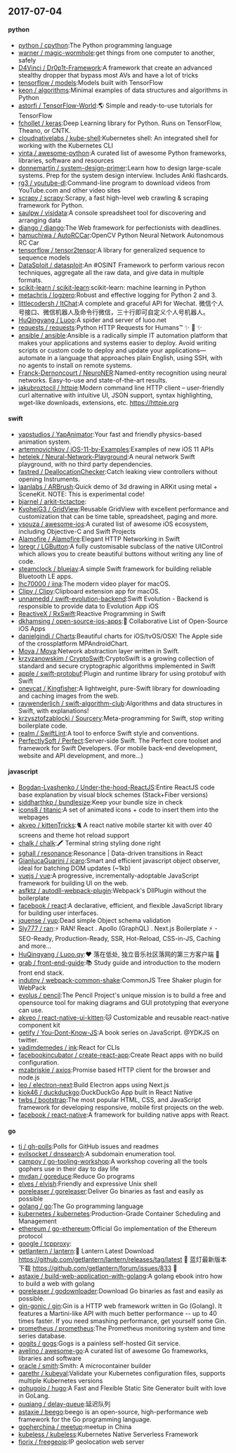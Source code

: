 ## 2017-07-04

#### python
* [python / cpython](https://github.com/python/cpython):The Python programming language
* [warner / magic-wormhole](https://github.com/warner/magic-wormhole):get things from one computer to another, safely
* [D4Vinci / Dr0p1t-Framework](https://github.com/D4Vinci/Dr0p1t-Framework):A framework that create an advanced stealthy dropper that bypass most AVs and have a lot of tricks
* [tensorflow / models](https://github.com/tensorflow/models):Models built with TensorFlow
* [keon / algorithms](https://github.com/keon/algorithms):Minimal examples of data structures and algorithms in Python
* [astorfi / TensorFlow-World](https://github.com/astorfi/TensorFlow-World):🌎 Simple and ready-to-use tutorials for TensorFlow
* [fchollet / keras](https://github.com/fchollet/keras):Deep Learning library for Python. Runs on TensorFlow, Theano, or CNTK.
* [cloudnativelabs / kube-shell](https://github.com/cloudnativelabs/kube-shell):Kubernetes shell: An integrated shell for working with the Kubernetes CLI
* [vinta / awesome-python](https://github.com/vinta/awesome-python):A curated list of awesome Python frameworks, libraries, software and resources
* [donnemartin / system-design-primer](https://github.com/donnemartin/system-design-primer):Learn how to design large-scale systems. Prep for the system design interview. Includes Anki flashcards.
* [rg3 / youtube-dl](https://github.com/rg3/youtube-dl):Command-line program to download videos from YouTube.com and other video sites
* [scrapy / scrapy](https://github.com/scrapy/scrapy):Scrapy, a fast high-level web crawling & scraping framework for Python.
* [saulpw / visidata](https://github.com/saulpw/visidata):A console spreadsheet tool for discovering and arranging data
* [django / django](https://github.com/django/django):The Web framework for perfectionists with deadlines.
* [hamuchiwa / AutoRCCar](https://github.com/hamuchiwa/AutoRCCar):OpenCV Python Neural Network Autonomous RC Car
* [tensorflow / tensor2tensor](https://github.com/tensorflow/tensor2tensor):A library for generalized sequence to sequence models
* [DataSploit / datasploit](https://github.com/DataSploit/datasploit):An #OSINT Framework to perform various recon techniques, aggregate all the raw data, and give data in multiple formats.
* [scikit-learn / scikit-learn](https://github.com/scikit-learn/scikit-learn):scikit-learn: machine learning in Python
* [metachris / logzero](https://github.com/metachris/logzero):Robust and effective logging for Python 2 and 3.
* [littlecodersh / ItChat](https://github.com/littlecodersh/ItChat):A complete and graceful API for Wechat. 微信个人号接口、微信机器人及命令行微信，三十行即可自定义个人号机器人。
* [HuQingyang / Luoo](https://github.com/HuQingyang/Luoo):A spider and server of luoo.net
* [requests / requests](https://github.com/requests/requests):Python HTTP Requests for Humans™ ✨ 🍰 ✨
* [ansible / ansible](https://github.com/ansible/ansible):Ansible is a radically simple IT automation platform that makes your applications and systems easier to deploy. Avoid writing scripts or custom code to deploy and update your applications— automate in a language that approaches plain English, using SSH, with no agents to install on remote systems.
* [Franck-Dernoncourt / NeuroNER](https://github.com/Franck-Dernoncourt/NeuroNER):Named-entity recognition using neural networks. Easy-to-use and state-of-the-art results.
* [jakubroztocil / httpie](https://github.com/jakubroztocil/httpie):Modern command line HTTP client – user-friendly curl alternative with intuitive UI, JSON support, syntax highlighting, wget-like downloads, extensions, etc. https://httpie.org

#### swift
* [yapstudios / YapAnimator](https://github.com/yapstudios/YapAnimator):Your fast and friendly physics-based animation system.
* [artemnovichkov / iOS-11-by-Examples](https://github.com/artemnovichkov/iOS-11-by-Examples):Examples of new iOS 11 APIs
* [hetelek / Neural-Network-Playground](https://github.com/hetelek/Neural-Network-Playground):A neural network Swift playground, with no third party dependencies.
* [fastred / DeallocationChecker](https://github.com/fastred/DeallocationChecker):Catch leaking view controllers without opening Instruments.
* [laanlabs / ARBrush](https://github.com/laanlabs/ARBrush):Quick demo of 3d drawing in ARKit using metal + SceneKit. NOTE: This is experimental code!
* [bjarnel / arkit-tictactoe](https://github.com/bjarnel/arkit-tictactoe):
* [KyoheiG3 / GridView](https://github.com/KyoheiG3/GridView):Reusable GridView with excellent performance and customization that can be time table, spreadsheet, paging and more.
* [vsouza / awesome-ios](https://github.com/vsouza/awesome-ios):A curated list of awesome iOS ecosystem, including Objective-C and Swift Projects
* [Alamofire / Alamofire](https://github.com/Alamofire/Alamofire):Elegant HTTP Networking in Swift
* [loregr / LGButton](https://github.com/loregr/LGButton):A fully customisable subclass of the native UIControl which allows you to create beautiful buttons without writing any line of code.
* [steamclock / bluejay](https://github.com/steamclock/bluejay):A simple Swift framework for building reliable Bluetooth LE apps.
* [lhc70000 / iina](https://github.com/lhc70000/iina):The modern video player for macOS.
* [Clipy / Clipy](https://github.com/Clipy/Clipy):Clipboard extension app for macOS.
* [unnamedd / swift-evolution-backend](https://github.com/unnamedd/swift-evolution-backend):Swift Evolution - Backend is responsible to provide data to Evolution App iOS
* [ReactiveX / RxSwift](https://github.com/ReactiveX/RxSwift):Reactive Programming in Swift
* [dkhamsing / open-source-ios-apps](https://github.com/dkhamsing/open-source-ios-apps):📱 Collaborative List of Open-Source iOS Apps
* [danielgindi / Charts](https://github.com/danielgindi/Charts):Beautiful charts for iOS/tvOS/OSX! The Apple side of the crossplatform MPAndroidChart.
* [Moya / Moya](https://github.com/Moya/Moya):Network abstraction layer written in Swift.
* [krzyzanowskim / CryptoSwift](https://github.com/krzyzanowskim/CryptoSwift):CryptoSwift is a growing collection of standard and secure cryptographic algorithms implemented in Swift
* [apple / swift-protobuf](https://github.com/apple/swift-protobuf):Plugin and runtime library for using protobuf with Swift
* [onevcat / Kingfisher](https://github.com/onevcat/Kingfisher):A lightweight, pure-Swift library for downloading and caching images from the web.
* [raywenderlich / swift-algorithm-club](https://github.com/raywenderlich/swift-algorithm-club):Algorithms and data structures in Swift, with explanations!
* [krzysztofzablocki / Sourcery](https://github.com/krzysztofzablocki/Sourcery):Meta-programming for Swift, stop writing boilerplate code.
* [realm / SwiftLint](https://github.com/realm/SwiftLint):A tool to enforce Swift style and conventions.
* [PerfectlySoft / Perfect](https://github.com/PerfectlySoft/Perfect):Server-side Swift. The Perfect core toolset and framework for Swift Developers. (For mobile back-end development, website and API development, and more…)

#### javascript
* [Bogdan-Lyashenko / Under-the-hood-ReactJS](https://github.com/Bogdan-Lyashenko/Under-the-hood-ReactJS):Entire ReactJS code base explanation by visual block schemes (Stack+Fiber versions)
* [siddharthkp / bundlesize](https://github.com/siddharthkp/bundlesize):Keep your bundle size in check
* [icons8 / titanic](https://github.com/icons8/titanic):A set of animated icons + code to insert them into the webpages
* [akveo / kittenTricks](https://github.com/akveo/kittenTricks):🐈 A react native mobile starter kit with over 40 screens and theme hot reload support
* [chalk / chalk](https://github.com/chalk/chalk):🖍 Terminal string styling done right
* [sghall / resonance](https://github.com/sghall/resonance):Resonance | Data-driven transitions in React
* [GianlucaGuarini / icaro](https://github.com/GianlucaGuarini/icaro):Smart and efficient javascript object observer, ideal for batching DOM updates (~1kb)
* [vuejs / vue](https://github.com/vuejs/vue):A progressive, incrementally-adoptable JavaScript framework for building UI on the web.
* [asfktz / autodll-webpack-plugin](https://github.com/asfktz/autodll-webpack-plugin):Webpack's DllPlugin without the boilerplate
* [facebook / react](https://github.com/facebook/react):A declarative, efficient, and flexible JavaScript library for building user interfaces.
* [jquense / yup](https://github.com/jquense/yup):Dead simple Object schema validation
* [Sly777 / ran](https://github.com/Sly777/ran):⚡️ RAN! React . Apollo (GraphQL) . Next.js Boilerplate ⚡️ - SEO-Ready, Production-Ready, SSR, Hot-Reload, CSS-in-JS, Caching and more...
* [HuQingyang / Luoo.qy](https://github.com/HuQingyang/Luoo.qy):❤️ 落在低处, 独立音乐社区落网的第三方客户端 🎵
* [grab / front-end-guide](https://github.com/grab/front-end-guide):📚 Study guide and introduction to the modern front end stack.
* [indutny / webpack-common-shake](https://github.com/indutny/webpack-common-shake):CommonJS Tree Shaker plugin for WebPack
* [evolus / pencil](https://github.com/evolus/pencil):The Pencil Project's unique mission is to build a free and opensource tool for making diagrams and GUI prototyping that everyone can use.
* [akveo / react-native-ui-kitten](https://github.com/akveo/react-native-ui-kitten):🐱 Customizable and reusable react-native component kit
* [getify / You-Dont-Know-JS](https://github.com/getify/You-Dont-Know-JS):A book series on JavaScript. @YDKJS on twitter.
* [vadimdemedes / ink](https://github.com/vadimdemedes/ink):React for CLIs
* [facebookincubator / create-react-app](https://github.com/facebookincubator/create-react-app):Create React apps with no build configuration.
* [mzabriskie / axios](https://github.com/mzabriskie/axios):Promise based HTTP client for the browser and node.js
* [leo / electron-next](https://github.com/leo/electron-next):Build Electron apps using Next.js
* [kiok46 / duckduckgo](https://github.com/kiok46/duckduckgo):DuckDuckGo App built in React Native
* [twbs / bootstrap](https://github.com/twbs/bootstrap):The most popular HTML, CSS, and JavaScript framework for developing responsive, mobile first projects on the web.
* [facebook / react-native](https://github.com/facebook/react-native):A framework for building native apps with React.

#### go
* [tj / gh-polls](https://github.com/tj/gh-polls):Polls for GitHub issues and readmes
* [evilsocket / dnssearch](https://github.com/evilsocket/dnssearch):A subdomain enumeration tool.
* [campoy / go-tooling-workshop](https://github.com/campoy/go-tooling-workshop):A workshop covering all the tools gophers use in their day to day life
* [mvdan / goreduce](https://github.com/mvdan/goreduce):Reduce Go programs
* [elves / elvish](https://github.com/elves/elvish):Friendly and expressive Unix shell
* [goreleaser / goreleaser](https://github.com/goreleaser/goreleaser):Deliver Go binaries as fast and easily as possible
* [golang / go](https://github.com/golang/go):The Go programming language
* [kubernetes / kubernetes](https://github.com/kubernetes/kubernetes):Production-Grade Container Scheduling and Management
* [ethereum / go-ethereum](https://github.com/ethereum/go-ethereum):Official Go implementation of the Ethereum protocol
* [google / tcpproxy](https://github.com/google/tcpproxy):
* [getlantern / lantern](https://github.com/getlantern/lantern):🔴 Lantern Latest Download https://github.com/getlantern/lantern/releases/tag/latest 🔴 蓝灯最新版本下载 https://github.com/getlantern/forum/issues/833 🔴
* [astaxie / build-web-application-with-golang](https://github.com/astaxie/build-web-application-with-golang):A golang ebook intro how to build a web with golang
* [goreleaser / godownloader](https://github.com/goreleaser/godownloader):Download Go binaries as fast and easily as possible.
* [gin-gonic / gin](https://github.com/gin-gonic/gin):Gin is a HTTP web framework written in Go (Golang). It features a Martini-like API with much better performance -- up to 40 times faster. If you need smashing performance, get yourself some Gin.
* [prometheus / prometheus](https://github.com/prometheus/prometheus):The Prometheus monitoring system and time series database.
* [gogits / gogs](https://github.com/gogits/gogs):Gogs is a painless self-hosted Git service.
* [avelino / awesome-go](https://github.com/avelino/awesome-go):A curated list of awesome Go frameworks, libraries and software
* [oracle / smith](https://github.com/oracle/smith):Smith: A microcontainer builder
* [garethr / kubeval](https://github.com/garethr/kubeval):Validate your Kubernetes configuration files, supports multiple Kubernetes versions
* [gohugoio / hugo](https://github.com/gohugoio/hugo):A Fast and Flexible Static Site Generator built with love in GoLang.
* [ouqiang / delay-queue](https://github.com/ouqiang/delay-queue):延迟队列
* [astaxie / beego](https://github.com/astaxie/beego):beego is an open-source, high-performance web framework for the Go programming language.
* [gopherchina / meetup](https://github.com/gopherchina/meetup):meetup in China
* [kubeless / kubeless](https://github.com/kubeless/kubeless):Kubernetes Native Serverless Framework
* [fiorix / freegeoip](https://github.com/fiorix/freegeoip):IP geolocation web server
